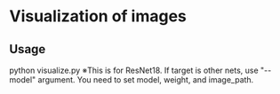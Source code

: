 # Visualization of images

## Usage
python visualize.py
※This is for ResNet18. If target is other nets, use "--model" argument.
You need to set model, weight, and image_path.
